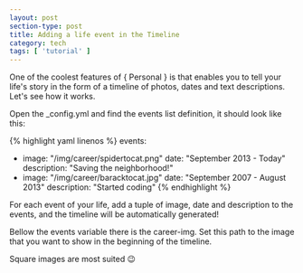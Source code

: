 ```yaml
---
layout: post
section-type: post
title: Adding a life event in the Timeline
category: tech
tags: [ 'tutorial' ]
---
```

One of the coolest features of { Personal } is that enables you to tell your life's story in
the form of a timeline of photos, dates and text descriptions. Let's see how it works.

Open the \_config.yml and find the events list definition, it should look like this:

{% highlight yaml linenos %}
events:
  - image: "/img/career/spidertocat.png"
    date: "September 2013 - Today"
    description: "Saving the neighborhood!"
  - image: "/img/career/baracktocat.jpg"
    date: "September 2007 - August 2013"
    description: "Started coding"
{% endhighlight %}

For each event of your life, add a tuple of image, date and description to the events, and the timeline will be automatically generated!

Bellow the events variable there is the career-img.
Set this path to the image that you want to show in the beginning of the timeline.

Square images are most suited 😉
